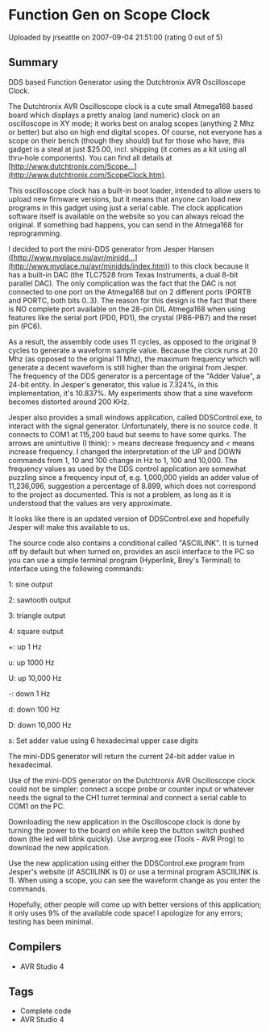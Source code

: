 # Function Gen on Scope Clock

Uploaded by jrseattle on 2007-09-04 21:51:00 (rating 0 out of 5)

## Summary

DDS based Function Generator using the Dutchtronix AVR Oscilloscope Clock.


The Dutchtronix AVR Oscilloscope clock is a cute small Atmega168 based board which displays a pretty analog (and numeric) clock on an oscilloscope in XY mode; it works best on analog scopes (anything 2 Mhz or better) but also on high end digital scopes. Of course, not everyone has a scope on their bench (though they should) but for those who have, this gadget is a steal at just $25.00, incl. shipping (it comes as a kit using all thru-hole components). You can find all details at [http://www.dutchtronix.com/Scope...](http://www.dutchtronix.com/ScopeClock.htm).


This oscilloscope clock has a built-in boot loader, intended to allow users to upload new firmware versions, but it means that anyone can load new programs in this gadget using just a serial cable. The clock application software itself is available on the website so you can always reload the original. If something bad happens, you can send in the Atmega168 for reprogramming.


I decided to port the mini-DDS generator from Jesper Hansen ([http://www.myplace.nu/avr/minidd...](http://www.myplace.nu/avr/minidds/index.htm)) to this clock because it has a built-in DAC (the TLC7528 from Texas Instruments, a dual 8-bit parallel DAC). The only complication was the fact that the DAC is not connected to one port on the Atmega168 but on 2 different ports (PORTB and PORTC, both bits 0..3). The reason for this design is the fact that there is NO complete port available on the 28-pin DIL Atmega168 when using features like the serial port (PD0, PD1), the crystal (PB6-PB7) and the reset pin (PC6).


As a result, the assembly code uses 11 cycles, as opposed to the original 9 cycles to generate a waveform sample value. Because the clock runs at 20 Mhz (as opposed to the original 11 Mhz), the maximum frequency which will generate a decent waveform is still higher than the original from Jesper. The frequency of the DDS generator is a percentage of the "Adder Value", a 24-bit entity. In Jesper's generator, this value is 7.324%, in this implementation, it's 10.837%. My experiments show that a sine waveform becomes distorted around 200 KHz.


Jesper also provides a small windows application, called DDSControl.exe, to interact with the signal generator. Unfortunately, there is no source code. It connects to COM1 at 115,200 baud but seems to have some quirks. The arrows are unintuitive (I think): > means decrease frequency and < means increase frequency. I changed the interpretation of the UP and DOWN commands from 1, 10 and 100 change in Hz to 1, 100 and 10,000. The frequency values as used by the DDS control application are somewhat puzzling since a frequency input of, e.g. 1,000,000 yields an adder value of 11,236,096, suggestion a percentage of 8.899, which does not correspond to the project as documented. This is not a problem, as long as it is understood that the values are very approximate.  

It looks like there is an updated version of DDSControl.exe and hopefully Jesper will make this available to us.


The source code also contains a conditional called "ASCIILINK". It is turned off by default but when turned on, provides an ascii interface to the PC so you can use a simple terminal program (Hyperlink, Brey's Terminal) to interface using the following commands:


1: sine output  

2: sawtooth output  

3: triangle output  

4: square output  

+: up 1 Hz  

u: up 1000 Hz  

U: up 10,000 Hz  

-: down 1 Hz  

d: down 100 Hz  

D: down 10,000 Hz  

s: Set adder value using 6 hexadecimal upper case digits


The mini-DDS generator will return the current 24-bit adder value in hexadecimal.


Use of the mini-DDS generator on the Dutchtronix AVR Oscilloscope clock could not be simpler: connect a scope probe or counter input or whatever needs the signal to the CH1 turret terminal and connect a serial cable to COM1 on the PC.


Downloading the new application in the Oscilloscope clock is done by turning the power to the board on while keep the button switch pushed down (the led will blink quickly). Use avrprog.exe (Tools - AVR Prog) to download the new application.


Use the new application using either the DDSControl.exe program from Jesper's website (if ASCIILINK is 0) or use a terminal program ASCIILINK is 1). When using a scope, you can see the waveform change as you enter the commands.


Hopefully, other people will come up with better versions of this application; it only uses 9% of the available code space! I apologize for any errors; testing has been minimal.

## Compilers

- AVR Studio 4

## Tags

- Complete code
- AVR Studio 4
